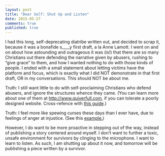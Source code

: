 ```yaml
---
layout: post
title: "Dear Self: Shut Up and Listen"
date: 2015-05-27
comments: true
published: true
---
```


I had this long, self-deprecating diatribe written out, and decided to scrap it, because it was a bonafide s____y first draft, a la Anne Lamott. I went on and on about how astounding and outrageous it was (is!) that there are so many Christians out there defending the narrative given by abusers, rushing to “give grace” to them, and how I wanted nothing to do with those kinds of people. I ended with a small statement about letting victims have the platform and focus, which is exactly what I did NOT demonstrate in that first draft, OR in my conversations. This should NOT be about me.

Truth: I still want little to do with self-proclaiming Christians who defend abusers, and ignore the structures whence they came. (You can learn more about one of them at http://www.quiverfull.com, if you can tolerate a poorly designed website. Cross-refence with [this guide](http://www.patheos.com/blogs/nolongerquivering/what-is-quiverfull/).)

Truth: I feel more like spewing curses these days than I ever have, due to feelings of anger at injustice. (See this [example.](http://www.carisadel.com/4009/christians-and-the-love-of-power/))

However, I do want to be more proactive in stepping out of the way, instead of publishing a story centered around myself. I don’t want to further a toxic, unsafe environment for survivors by clinging to the microphone. I want to learn to listen. As such, I am shutting up about it now, and tomorrow will be publishing a piece written by a survivor.
